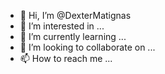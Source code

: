 - 👋 Hi, I’m @DexterMatignas
- 👀 I’m interested in ...
- 🌱 I’m currently learning ...
- 💞️ I’m looking to collaborate on ...
- 📫 How to reach me ...

<!---
DexterMatignas/DexterMatignas is a ✨ special ✨ repository because its `README.md` (this file) appears on your GitHub profile.
You can click the Preview link to take a look at your changes.
--->
